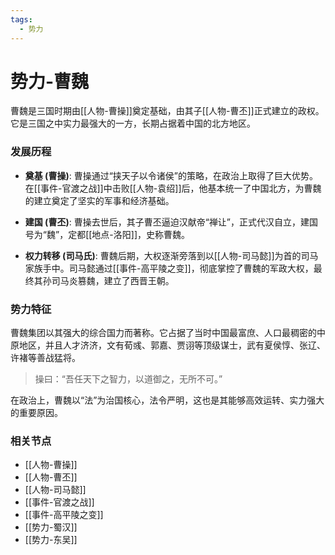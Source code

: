 ```yaml
---
tags:
  - 势力
---
```

# 势力-曹魏

曹魏是三国时期由[[人物-曹操]]奠定基础，由其子[[人物-曹丕]]正式建立的政权。它是三国之中实力最强大的一方，长期占据着中国的北方地区。

### 发展历程

*   **奠基 (曹操)**: 曹操通过“挟天子以令诸侯”的策略，在政治上取得了巨大优势。在[[事件-官渡之战]]中击败[[人物-袁绍]]后，他基本统一了中国北方，为曹魏的建立奠定了坚实的军事和经济基础。

*   **建国 (曹丕)**: 曹操去世后，其子曹丕逼迫汉献帝“禅让”，正式代汉自立，建国号为“魏”，定都[[地点-洛阳]]，史称曹魏。

*   **权力转移 (司马氏)**: 曹魏后期，大权逐渐旁落到以[[人物-司马懿]]为首的司马家族手中。司马懿通过[[事件-高平陵之变]]，彻底掌控了曹魏的军政大权，最终其孙司马炎篡魏，建立了西晋王朝。

### 势力特征

曹魏集团以其强大的综合国力而著称。它占据了当时中国最富庶、人口最稠密的中原地区，并且人才济济，文有荀彧、郭嘉、贾诩等顶级谋士，武有夏侯惇、张辽、许褚等善战猛将。

> 操曰：“吾任天下之智力，以道御之，无所不可。”

在政治上，曹魏以“法”为治国核心，法令严明，这也是其能够高效运转、实力强大的重要原因。

### 相关节点
- [[人物-曹操]]
- [[人物-曹丕]]
- [[人物-司马懿]]
- [[事件-官渡之战]]
- [[事件-高平陵之变]]
- [[势力-蜀汉]]
- [[势力-东吴]]

